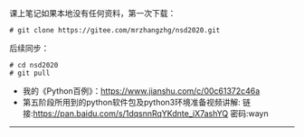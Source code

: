 课上笔记如果本地没有任何资料，第一次下载：
```shell
# git clone https://gitee.com/mrzhangzhg/nsd2020.git
```
后续同步：
```shell
# cd nsd2020
# git pull
```

- 我的《Python百例》：https://www.jianshu.com/c/00c61372c46a
- 第五阶段所用到的python软件包及python3环境准备视频讲解: 链接:https://pan.baidu.com/s/1dqsnnRqYKdnte_iX7ashYQ  密码:wayn

<hr>

